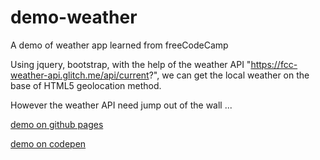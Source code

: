 # demo-weather
A demo of weather app learned from freeCodeCamp

Using jquery, bootstrap, with the help of the weather API "https://fcc-weather-api.glitch.me/api/current?", we can get the local weather on the base of HTML5 geolocation method.

However the weather API need jump out of the wall ...

[demo on github pages](https://shirley5li.github.io/demo-weather/index.html)

[demo on codepen](https://codepen.io/freecodecampcoder_shirley/pen/gXmpoG)


